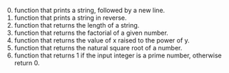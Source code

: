 0.	function that prints a string, followed by a new line.
1.	function that prints a string in reverse.
2.	function that returns the length of a string.
3.	function that returns the factorial of a given number.
4.	function that returns the value of x raised to the power of y.
5.	function that returns the natural square root of a number.
6.	function that returns 1 if the input integer is a prime number, otherwise return 0.